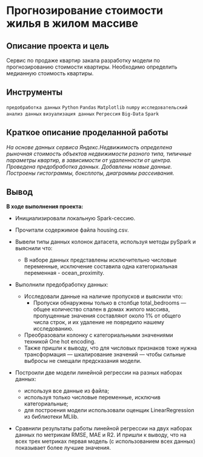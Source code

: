 # Прогнозирование стоимости жилья в жилом массиве 
## Описание проекта и цель  <br>
Сервис по продаже квартир закала разработку модели по прогнозированию стоимости квартиры. Необходимо определить медианную стоимость квартиры.



## Инструменты
`предобработка данных`
`Python`
`Pandas`
`Matplotlib`
`numpy`
`исследовательский анализ данных`
`визуализация данных`
`Регрессия`
`Big-Data`
`Spark`


## Краткое описание проделанной работы
<i>На основе данных сервиса Яндекс.Недвижимость определена рыночная стоимость
объектов недвижимости разного типа, типичные параметры квартир, в зависимости от
удаленности от центра. Проведена предобработка данных. Добавлены новые данные.
Построены гистограммы, боксплоты, диаграммы рассеивания. </i>

## Вывод
**В ходе выполнения проекта:**

- Инициализировали локальную Spark-сессию.
	
- Прочитали содержимое файла housing.csv.
		
- Вывели типы данных колонок датасета, используя методы pySpark и выяснили что: 
    - В наборе данных представлены исключительно числовые переменные, исключение составила одна категориальная переменная - ocean_proximity.
		
- Выполнили предобработку данных:
  - Исследовали данные на наличие пропусков и выяснили что: 
	- Пропуски обнаружены только в столбце total_bedrooms — общее количество спален в домах жилого массива, пропущенные значения составляют около 1% от общего числа строк, и их удаление не повредило нашему исследованию.
  - Преобразовали колонку с категориальными значениями техникой One hot encoding.
  - Также пришли к выводу, что для числовых признаков тоже нужна трансформация — шкалирование значений — чтобы сильные выбросы не смещали предсказания модели.
		
- Построили две модели линейной регрессии на разных наборах данных:
	- используя все данные из файла;
	- используя только числовые переменные, исключив категориальные;
    - для построения модели использовали оценщик LinearRegression из библиотеки MLlib.
		
- Сравнили результаты работы линейной регрессии на двух наборах данных по метрикам RMSE, MAE и R2. И пришли к выводу, что на всех трех метриках первая модель (с использованием всех данных) показывает более лучшие значения. 
